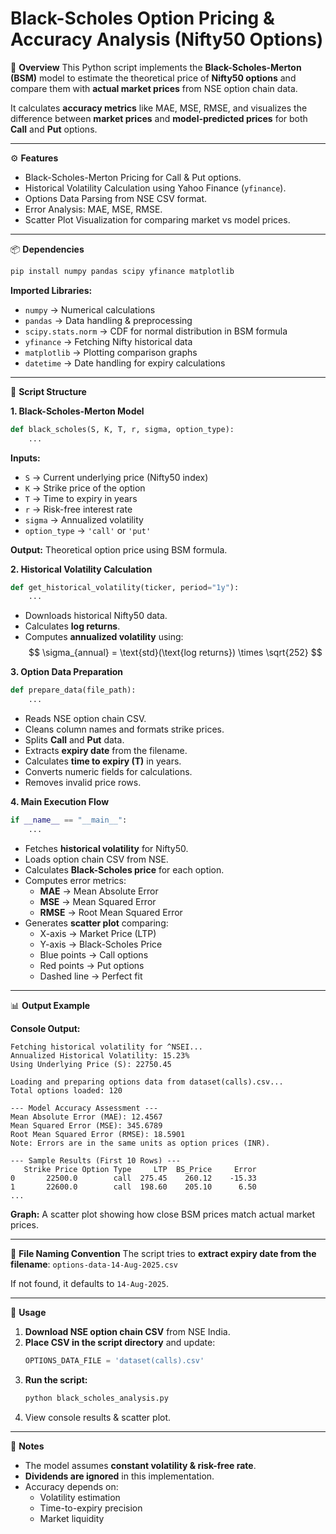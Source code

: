 # Black-Scholes Option Pricing & Accuracy Analysis (Nifty50 Options)

📌 **Overview**
This Python script implements the **Black-Scholes-Merton (BSM)** model to estimate the theoretical price of **Nifty50 options** and compare them with **actual market prices** from NSE option chain data.

It calculates **accuracy metrics** like MAE, MSE, RMSE, and visualizes the difference between **market prices** and **model-predicted prices** for both **Call** and **Put** options.

---

⚙️ **Features**
- Black-Scholes-Merton Pricing for Call & Put options.
- Historical Volatility Calculation using Yahoo Finance (`yfinance`).
- Options Data Parsing from NSE CSV format.
- Error Analysis: MAE, MSE, RMSE.
- Scatter Plot Visualization for comparing market vs model prices.

---

📦 **Dependencies**
```bash
pip install numpy pandas scipy yfinance matplotlib
```
**Imported Libraries:**
- `numpy` → Numerical calculations
- `pandas` → Data handling & preprocessing
- `scipy.stats.norm` → CDF for normal distribution in BSM formula
- `yfinance` → Fetching Nifty historical data
- `matplotlib` → Plotting comparison graphs
- `datetime` → Date handling for expiry calculations

---

🔹 **Script Structure**

**1. Black-Scholes-Merton Model**
```python
def black_scholes(S, K, T, r, sigma, option_type):
    ...
```
**Inputs:**
- `S` → Current underlying price (Nifty50 index)
- `K` → Strike price of the option
- `T` → Time to expiry in years
- `r` → Risk-free interest rate
- `sigma` → Annualized volatility
- `option_type` → `'call'` or `'put'`

**Output:** Theoretical option price using BSM formula.

**2. Historical Volatility Calculation**
```python
def get_historical_volatility(ticker, period="1y"):
    ...
```
- Downloads historical Nifty50 data.
- Calculates **log returns**.
- Computes **annualized volatility** using:
  $$ \sigma_{annual} = \text{std}(\text{log returns}) \times \sqrt{252} $$

**3. Option Data Preparation**
```python
def prepare_data(file_path):
    ...
```
- Reads NSE option chain CSV.
- Cleans column names and formats strike prices.
- Splits **Call** and **Put** data.
- Extracts **expiry date** from the filename.
- Calculates **time to expiry (T)** in years.
- Converts numeric fields for calculations.
- Removes invalid price rows.

**4. Main Execution Flow**
```python
if __name__ == "__main__":
    ...
```
- Fetches **historical volatility** for Nifty50.
- Loads option chain CSV from NSE.
- Calculates **Black-Scholes price** for each option.
- Computes error metrics:
  - **MAE** → Mean Absolute Error
  - **MSE** → Mean Squared Error
  - **RMSE** → Root Mean Squared Error
- Generates **scatter plot** comparing:
  - X-axis → Market Price (LTP)
  - Y-axis → Black-Scholes Price
  - Blue points → Call options
  - Red points → Put options
  - Dashed line → Perfect fit

---

📊 **Output Example**

**Console Output:**
```
Fetching historical volatility for ^NSEI...
Annualized Historical Volatility: 15.23%
Using Underlying Price (S): 22750.45

Loading and preparing options data from dataset(calls).csv...
Total options loaded: 120

--- Model Accuracy Assessment ---
Mean Absolute Error (MAE): 12.4567
Mean Squared Error (MSE): 345.6789
Root Mean Squared Error (RMSE): 18.5901
Note: Errors are in the same units as option prices (INR).

--- Sample Results (First 10 Rows) ---
   Strike Price Option Type     LTP  BS_Price     Error
0       22500.0        call  275.45    260.12    -15.33
1       22600.0        call  198.60    205.10      6.50
...
```

**Graph:**
A scatter plot showing how close BSM prices match actual market prices.

---

📂 **File Naming Convention**
The script tries to **extract expiry date from the filename**:
`options-data-14-Aug-2025.csv`

If not found, it defaults to `14-Aug-2025`.

---

🚀 **Usage**
1.  **Download NSE option chain CSV** from NSE India.
2.  **Place CSV in the script directory** and update:
    ```python
    OPTIONS_DATA_FILE = 'dataset(calls).csv'
    ```
3.  **Run the script:**
    ```bash
    python black_scholes_analysis.py
    ```
4.  View console results & scatter plot.

---

🧠 **Notes**
- The model assumes **constant volatility & risk-free rate**.
- **Dividends are ignored** in this implementation.
- Accuracy depends on:
  - Volatility estimation
  - Time-to-expiry precision
  - Market liquidity
